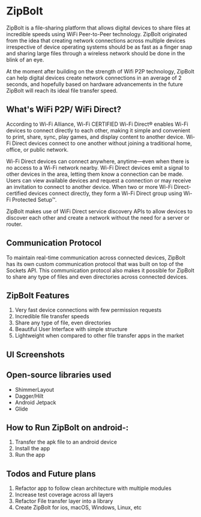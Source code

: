 # ZipBolt
ZipBolt is a file-sharing platform that allows digital devices to share files at incredible speeds using WiFi Peer-to-Peer technology. ZipBolt originated from the idea that creating network connections across multiple devices irrespective of device operating systems should be as fast as a finger snap and sharing large files through a wireless network should be done in the blink of an eye. 

At the moment after building on the strength of Wifi P2P technology, ZipBolt can help digital devices create network connections in an average of 2 seconds, and hopefully based on hardware advancements in the future ZipBolt will reach its ideal file transfer speed. 

## What's WiFi P2P/ WiFi Direct?
According to Wi-Fi Alliance, Wi-Fi CERTIFIED Wi-Fi Direct® enables Wi-Fi devices to connect directly to each other, making it simple and convenient to print, share, sync, play games, and display content to another device. Wi-Fi Direct devices connect to one another without joining a traditional home, office, or public network.

Wi-Fi Direct devices can connect anywhere, anytime—even when there is no access to a Wi-Fi network nearby. Wi-Fi Direct devices emit a signal to other devices in the area, letting them know a connection can be made. Users can view available devices and request a connection or may receive an invitation to connect to another device. When two or more Wi-Fi Direct-certified devices connect directly, they form a Wi-Fi Direct group using Wi-Fi Protected Setup™.

ZipBolt makes use of WiFi Direct service discovery APIs to allow devices to discover each other and create a network without the need for a server or router.

## Communication Protocol 
To maintain real-time communication across connected devices, ZipBolt has its own custom communication protocol that was built on top of the Sockets API. This communication protocol also makes it possible for ZipBolt to share any type of files and even directories across connected devices. 

## ZipBolt Features 
1. Very fast device connections with few permission requests 
2. Incredible file transfer speeds 
3. Share any type of file, even directories 
4. Beautiful User Interface with simple structure
5. Lightweight when compared to other file transfer apps in the market 

## UI Screenshots 

## Open-source libraries used 
 - ShimmerLayout 
 - Dagger/Hilt 
 - Android Jetpack 
 - Glide  

## How to Run ZipBolt on android-: 
1. Transfer the apk file to an android device 
2. Install the app 
3. Run the app 

## Todos and Future plans 
1. Refactor app to follow clean architecture with multiple modules 
2. Increase test coverage across all layers 
3. Refactor File transfer layer into a library 
4. Create ZipBolt for ios, macOS, Windows, Linux, etc 

